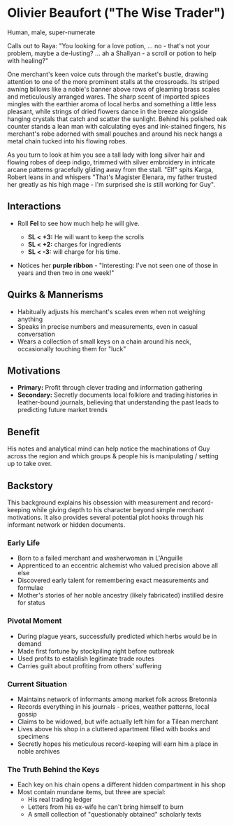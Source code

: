 # Olivier Beaufort ("The Wise Trader")

Human, male, super-numerate

Calls out to Raya: "You looking for a love potion, ... no - that's not your problem, maybe a de-lusting? ... ah a Shallyan - a scroll or potion to help with healing?"

One merchant's keen voice cuts through the market's bustle, drawing attention to one of the more prominent stalls at the crossroads. Its striped awning billows like a noble's banner above rows of gleaming brass scales and meticulously arranged wares. The sharp scent of imported spices mingles with the earthier aroma of local herbs and something a little less pleasant, while strings of dried flowers dance in the breeze alongside hanging crystals that catch and scatter the sunlight. Behind his polished oak counter stands a lean man with calculating eyes and ink-stained fingers, his merchant's robe adorned with small pouches and around his neck hangs a metal chain tucked into his flowing robes.

As you turn to look at him you see a tall lady with long silver hair and flowing robes of deep indigo, trimmed with silver embroidery in intricate arcane patterns gracefully gliding away from the stall. "Elf" spits Karga, Robert leans in and whispers "That's Magister Elenara, my father trusted her greatly as his high mage - I'm surprised she is still working for Guy".

## Interactions

- Roll **Fel** to see how much help he will give.
  - **SL < +3:** He will want to keep the scrolls
  - **SL < +2:** charges for ingredients
  - **SL < -3:** will charge for his time.

- Notices her **purple ribbon** - "Interesting: I've not seen one of those in years and then two in one week!"

## Quirks & Mannerisms

- Habitually adjusts his merchant's scales even when not weighing anything
- Speaks in precise numbers and measurements, even in casual conversation
- Wears a collection of small keys on a chain around his neck, occasionally touching them for "luck"

## Motivations

- **Primary:** Profit through clever trading and information gathering
- **Secondary:** Secretly documents local folklore and trading histories in leather-bound journals, believing that understanding the past leads to predicting future market trends

## Benefit

His notes and analytical mind can help notice the machinations of Guy across the region and which groups & people his is manipulating / setting up to take over.

## Backstory

This background explains his obsession with measurement and record-keeping while giving depth to his character beyond simple merchant motivations. It also provides several potential plot hooks through his informant network or hidden documents.

### Early Life

- Born to a failed merchant and washerwoman in L'Anguille
- Apprenticed to an eccentric alchemist who valued precision above all else
- Discovered early talent for remembering exact measurements and formulae
- Mother's stories of her noble ancestry (likely fabricated) instilled desire for status

### Pivotal Moment

- During plague years, successfully predicted which herbs would be in demand
- Made first fortune by stockpiling right before outbreak
- Used profits to establish legitimate trade routes
- Carries guilt about profiting from others' suffering

### Current Situation

- Maintains network of informants among market folk across Bretonnia
- Records everything in his journals - prices, weather patterns, local gossip
- Claims to be widowed, but wife actually left him for a Tilean merchant
- Lives above his shop in a cluttered apartment filled with books and specimens
- Secretly hopes his meticulous record-keeping will earn him a place in noble archives

### The Truth Behind the Keys

- Each key on his chain opens a different hidden compartment in his shop
- Most contain mundane items, but three are special:
  - His real trading ledger
  - Letters from his ex-wife he can't bring himself to burn
  - A small collection of "questionably obtained" scholarly texts
